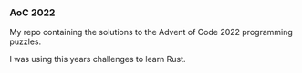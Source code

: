### AoC 2022

My repo containing the solutions to the Advent of Code 2022 programming puzzles.

I was using this years challenges to learn Rust.

